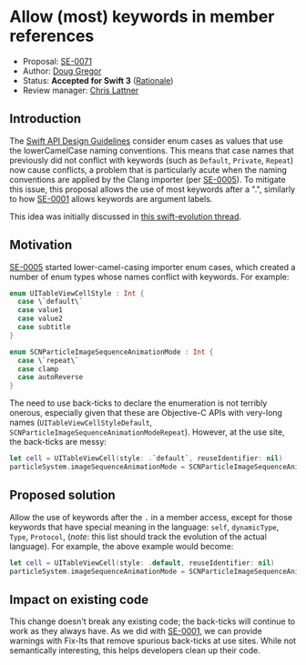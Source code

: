 # Allow (most) keywords in member references

* Proposal: [SE-0071](0071-member-keywords.md)
* Author: [Doug Gregor](https://github.com/DougGregor)
* Status: **Accepted for Swift 3** ([Rationale](http://thread.gmane.org/gmane.comp.lang.swift.evolution/15954))
* Review manager: [Chris Lattner](https://github.com/lattner)

## Introduction

The [Swift API Design
Guidelines](https://swift.org/documentation/api-design-guidelines/)
consider enum cases as values that use the lowerCamelCase naming
conventions. This means that case names that previously did not
conflict with keywords (such as `Default`, `Private`, `Repeat`) now
cause conflicts, a problem that is particularly acute when the naming
conventions are applied by the Clang importer (per
[SE-0005](https://github.com/apple/swift-evolution/blob/master/proposals/0005-objective-c-name-translation.md)). To
mitigate this issue, this proposal allows the use of most keywords
after a ".", similarly to how
[SE-0001](https://github.com/apple/swift-evolution/blob/master/proposals/0001-keywords-as-argument-labels.md)
allows keywords are argument labels.

This idea was initially discussed in [this swift-evolution thread](http://thread.gmane.org/gmane.comp.lang.swift.evolution/7991).

## Motivation

[SE-0005](https://github.com/apple/swift-evolution/blob/master/proposals/0005-objective-c-name-translation.md)
started lower-camel-casing importer enum cases, which created a number
of enum types whose names conflict with keywords. For example:

```swift
enum UITableViewCellStyle : Int {
  case \`default\`
  case value1
  case value2
  case subtitle
}

enum SCNParticleImageSequenceAnimationMode : Int {
  case \`repeat\`
  case clamp
  case autoReverse
}
```

The need to use back-ticks to declare the enumeration is not terribly
onerous, especially given that these are Objective-C APIs with
very-long names (`UITableViewCellStyleDefault`,
`SCNParticleImageSequenceAnimationModeRepeat`). However, at the use
site, the back-ticks are messy:

```swift
let cell = UITableViewCell(style: .`default`, reuseIdentifier: nil)
particleSystem.imageSequenceAnimationMode = SCNParticleImageSequenceAnimationMode.`repeat`
```

## Proposed solution

Allow the use of keywords after the `.` in a member access, except for
those keywords that have special meaning in the language: `self`,
`dynamicType`, `Type`, `Protocol`, (*note*: this list should track the
evolution of the actual language). For example, the above example
would become:

```swift
let cell = UITableViewCell(style: .default, reuseIdentifier: nil)
particleSystem.imageSequenceAnimationMode = SCNParticleImageSequenceAnimationMode.repeat
```

## Impact on existing code

This change doesn't break any existing code; the back-ticks will
continue to work as they always have. As we did with
[SE-0001](https://github.com/apple/swift-evolution/blob/master/proposals/0001-keywords-as-argument-labels.md),
we can provide warnings with Fix-Its that remove spurious back-ticks
at use sites. While not semantically interesting, this helps
developers clean up their code.
